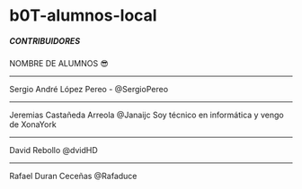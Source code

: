 # b0T-alumnos-local


#####  CONTRIBUIDORES  ####


NOMBRE DE ALUMNOS 😎

-------

Sergio André López Pereo    -   @SergioPereo

-------

Jeremias Castañeda Arreola @Janaijc
Soy técnico en informática y vengo de XonaYork

-------

David Rebollo   @dvidHD

-------

Rafael Duran Ceceñas @Rafaduce

